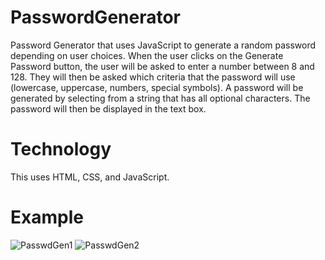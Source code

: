 # PasswordGenerator
Password Generator that uses JavaScript to generate a random password depending on user choices.
When the user clicks on the Generate Password button, the user will be asked to enter a number between 8 and 128.
They will then be asked which criteria that the password will use (lowercase, uppercase, numbers, special symbols).
A password will be generated by selecting from a string that has all optional characters.
The password will then be displayed in the text box.

# Technology
This uses HTML, CSS, and JavaScript.

# Example
![PasswdGen1](https://user-images.githubusercontent.com/85419207/130303215-dd9dab43-4199-4ba7-8cc5-89e73f2008cb.png)
![PasswdGen2](https://user-images.githubusercontent.com/85419207/130303219-f37d258b-f13f-428f-84c3-4a33975e9e43.png)
